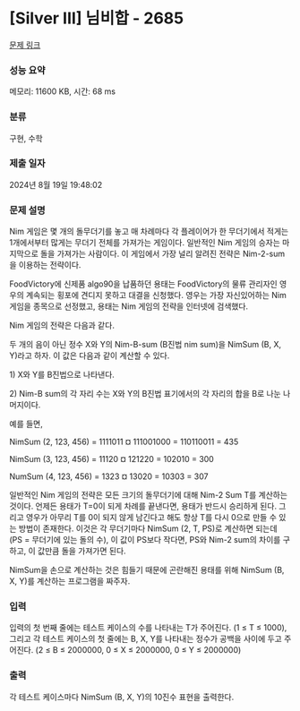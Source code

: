 # [Silver III] 님비합 - 2685 

[문제 링크](https://www.acmicpc.net/problem/2685) 

### 성능 요약

메모리: 11600 KB, 시간: 68 ms

### 분류

구현, 수학

### 제출 일자

2024년 8월 19일 19:48:02

### 문제 설명

<p>
	Nim 게임은 몇 개의 돌무더기를 놓고 매 차례마다 각 플레이어가 한 무더기에서 적게는 1개에서부터 많게는 무더기 전체를 가져가는 게임이다. 일반적인 Nim 게임의 승자는 마지막으로 돌을 가져가는 사람이다. 이 게임에서 가장 널리 알려진 전략은 Nim-2-sum을 이용하는 전략이다.</p>

<p>
	FoodVictory에 신제품 algo90을 납품하던 용태는 FoodVictory의 물류 관리자인 영우의 계속되는 횡포에 견디지 못하고 대결을 신청했다. 영우는 가장 자신있어하는 Nim 게임을 종목으로 선정했고, 용태는 Nim 게임의 전략을 인터넷에 검색했다.</p>

<p>
	Nim 게임의 전략은 다음과 같다.</p>

<p>
	두 개의 음이 아닌 정수 X와 Y의 Nim-B-sum (B진법 nim sum)을 NimSum (B, X, Y)라고 하자. 이 값은 다음과 같이 계산할 수 있다.</p>

<p>
	1) X와 Y를 B진법으로 나타낸다.</p>
<p>
	2) Nim-B sum의 각 자리 수는 X와 Y의 B진법 표기에서의 각 자리의 합을 B로 나눈 나머지이다.</p>

<p>
	예를 들면,</p>
<p>
	NimSum (2, 123, 456) = 1111011 ¤ 111001000 = 110110011 = 435</p>
<p>
	NimSum (3, 123, 456) = 11120 ¤ 121220 = 102010 = 300</p>
<p>
	NumSum (4, 123, 456) = 1323 ¤ 13020 = 10303 = 307</p>

<p>
	일반적인 Nim 게임의 전략은 모든 크기의 돌무더기에 대해 Nim-2 Sum T를 계산하는 것이다. 언제든 용태가 T=0이 되게 차례를 끝낸다면, 용태가 반드시 승리하게 된다. 그리고 영우가 아무리 T를 0이 되지 않게 남긴다고 해도 항상 T를 다시 0으로 만들 수 있는 방법이 존재한다. 이것은 각 무더기마다 NimSum (2, T, PS)로 계산하면 되는데 (PS = 무더기에 있는 돌의 수), 이 값이 PS보다 작다면, PS와 Nim-2 sum의 차이를 구하고, 이 값만큼 돌을 가져가면 된다.</p>

<p>
	NimSum을 손으로 계산하는 것은 힘들기 때문에 곤란해진 용태를 위해 NimSum (B, X, Y)를 계산하는 프로그램을 짜주자.</p>

### 입력 

 <p>
	입력의 첫 번째 줄에는 테스트 케이스의 수를 나타내는 T가 주어진다. (1 ≤ T ≤ 1000), 그리고 각 테스트 케이스의 첫 줄에는 B, X, Y를 나타내는 정수가 공백을 사이에 두고 주어진다. (2 ≤ B ≤ 2000000, 0 ≤ X ≤ 2000000, 0 ≤ Y ≤ 2000000)</p>

### 출력 

 <p>
	각 테스트 케이스마다 NimSum (B, X, Y)의 10진수 표현을 출력한다.</p>

